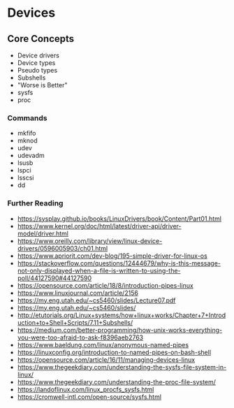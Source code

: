 # Devices

## Core Concepts

- Device drivers
- Device types
- Pseudo types
- Subshells
- "Worse is Better"
- sysfs
- proc

### Commands

- mkfifo
- mknod
- udev
- udevadm
- lsusb
- lspci
- lsscsi
- dd

### Further Reading

- https://sysplay.github.io/books/LinuxDrivers/book/Content/Part01.html
- https://www.kernel.org/doc/html/latest/driver-api/driver-model/driver.html
- https://www.oreilly.com/library/view/linux-device-drivers/0596005903/ch01.html
- https://www.apriorit.com/dev-blog/195-simple-driver-for-linux-os
- https://stackoverflow.com/questions/12444679/why-is-this-message-not-only-displayed-when-a-file-is-written-to-using-the-poll/44127590#44127590
- https://opensource.com/article/18/8/introduction-pipes-linux
- https://www.linuxjournal.com/article/2156
- https://my.eng.utah.edu/~cs5460/slides/Lecture07.pdf
- https://my.eng.utah.edu/~cs5460/slides/
- http://etutorials.org/Linux+systems/how+linux+works/Chapter+7+Introduction+to+Shell+Scripts/7.11+Subshells/
- https://medium.com/better-programming/how-unix-works-everything-you-were-too-afraid-to-ask-f8396aeb2763
- https://www.baeldung.com/linux/anonymous-named-pipes
- https://linuxconfig.org/introduction-to-named-pipes-on-bash-shell
- https://opensource.com/article/16/11/managing-devices-linux
- https://www.thegeekdiary.com/understanding-the-sysfs-file-system-in-linux/
- https://www.thegeekdiary.com/understanding-the-proc-file-system/
- https://landoflinux.com/linux_procfs_sysfs.html
- https://cromwell-intl.com/open-source/sysfs.html